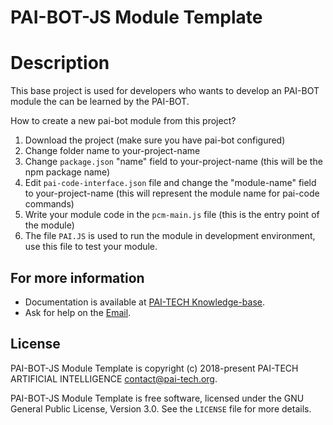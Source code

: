 # PAI-BOT-JS Module Template


 # Description

 This base project is used for developers who wants to develop an PAI-BOT module
 the can be learned by the PAI-BOT.

 How to create a new pai-bot module from this project?

 1. Download the project (make sure you have pai-bot configured)
 2. Change folder name to your-project-name
 3. Change `package.json` "name" field to your-project-name (this will be the npm package name)
 4. Edit `pai-code-interface.json` file and change the "module-name" field  to your-project-name (this will represent the module name for pai-code commands)
 5. Write your module code in the `pcm-main.js` file (this is the entry point of the module)
 6. The file `PAI.JS` is used to run the module in development environment, use this file to test your module.



## For more information

+ Documentation is available at [PAI-TECH Knowledge-base](https://blog.pai-tech.org/knowledge-base).
+ Ask for help on the
[Email](mailto:community@pai-tech.org).



## License

PAI-BOT-JS Module Template is copyright (c) 2018-present PAI-TECH ARTIFICIAL INTELLIGENCE  <contact@pai-tech.org>.

PAI-BOT-JS Module Template is free software, licensed under the GNU General Public License, Version 3.0. See the
`LICENSE` file for more details.
